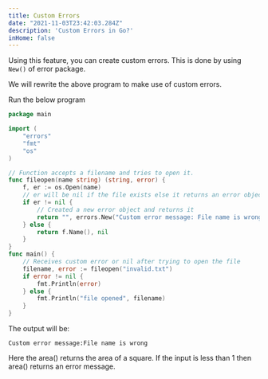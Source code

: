 ```yaml
---
title: Custom Errors
date: "2021-11-03T23:42:03.284Z"
description: 'Custom Errors in Go?'
inHome: false
---
```


Using this feature, you can create custom errors. This is done by using `New()` of error package. 

We will rewrite the above program to make use of custom errors.

Run the below program

```go
package main

import (
	"errors"
	"fmt"
	"os"
)

// Function accepts a filename and tries to open it.
func fileopen(name string) (string, error) {
	f, er := os.Open(name)
	// er will be nil if the file exists else it returns an error object
	if er != nil {
		// Created a new error object and returns it
		return "", errors.New("Custom error message: File name is wrong")
	} else {
		return f.Name(), nil
	}
}
func main() {
	// Receives custom error or nil after trying to open the file
	filename, error := fileopen("invalid.txt")
	if error != nil {
		fmt.Println(error)
	} else {
		fmt.Println("file opened", filename)
	}
}
```

The output will be:

```
Custom error message:File name is wrong
```

Here the area() returns the area of a square. If the input is less than 1 then area() returns an error message.